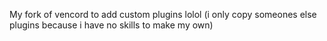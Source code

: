 My fork of vencord to add custom plugins lolol (i only copy someones else plugins because i have no skills to make my own)
